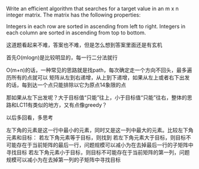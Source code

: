 Write an efficient algorithm that searches for a target value in an m x n integer matrix. The matrix has the following properties:

Integers in each row are sorted in ascending from left to right.
Integers in each column are sorted in ascending from top to bottom.

这道题看起来不难，答案也不难，但是怎么想到答案里面还是有玄机

首先O(mlogn)是比较明显的，每一行二分法就行

O(m+n)的话，一种常见的思路就是找path，每次确定走一个方向不回头，最多遍历所有的点就可以
矩阵从左到右递增，从上到下递增，如果从左上或者右下出发的话，每到达一个点只能排除以它为原点14象限的点

那如果从左下出发呢？大于目标值“只能”往上，小于目标值“只能”往右，整体的思路和LC11有类似的地方，又有点像greedy？

以后多回看，多思考

左下角的元素是这一行中最小的元素，同时又是这一列中最大的元素。比较左下角元素和目标：
若左下角元素等于目标，则找到
若左下角元素大于目标，则目标不可能存在于当前矩阵的最后一行，问题规模可以减小为在去掉最后一行的子矩阵中寻找目标
若左下角元素小于目标，则目标不可能存在于当前矩阵的第一列，问题规模可以减小为在去掉第一列的子矩阵中寻找目标